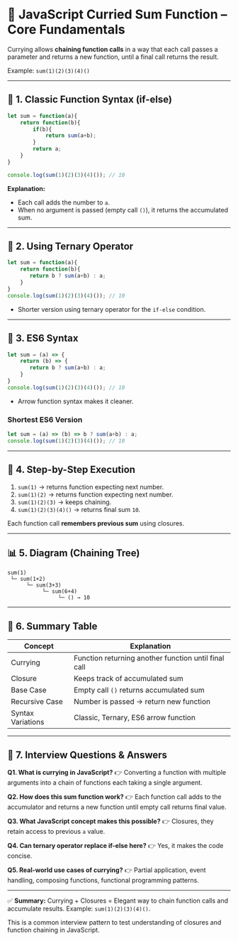 # 🔁 JavaScript Curried Sum Function – Core Fundamentals

Currying allows **chaining function calls** in a way that each call passes a parameter and returns a new function, until a final call returns the result.

Example: `sum(1)(2)(3)(4)()`

---

## 📌 1. Classic Function Syntax (if-else)

```javascript
let sum = function(a){
    return function(b){
        if(b){
            return sum(a+b);
        }
        return a;
    }
}

console.log(sum(1)(2)(3)(4)()); // 10
```

**Explanation:**

* Each call adds the number to `a`.
* When no argument is passed (empty call `()`), it returns the accumulated sum.

---

## 📌 2. Using Ternary Operator

```javascript
let sum = function(a){
    return function(b){
       return b ? sum(a+b) : a;
    }
}
console.log(sum(1)(2)(3)(4)()); // 10
```

* Shorter version using ternary operator for the `if-else` condition.

---

## 📌 3. ES6 Syntax

```javascript
let sum = (a) => {
    return (b) => {
       return b ? sum(a+b) : a;
    }
}
console.log(sum(1)(2)(3)(4)()); // 10
```

* Arrow function syntax makes it cleaner.

### Shortest ES6 Version

```javascript
let sum = (a) => (b) => b ? sum(a+b) : a;
console.log(sum(1)(2)(3)(4)()); // 10
```

---

## 📌 4. Step-by-Step Execution

1. `sum(1)` → returns function expecting next number.
2. `sum(1)(2)` → returns function expecting next number.
3. `sum(1)(2)(3)` → keeps chaining.
4. `sum(1)(2)(3)(4)()` → returns final sum `10`.

Each function call **remembers previous sum** using closures.

---

## 📊 5. Diagram (Chaining Tree)

```
sum(1)
 └─ sum(1+2)
      └─ sum(3+3)
           └─ sum(6+4)
                └─ () → 10
```

---

## 📌 6. Summary Table

| Concept           | Explanation                                          |
| ----------------- | ---------------------------------------------------- |
| Currying          | Function returning another function until final call |
| Closure           | Keeps track of accumulated sum                       |
| Base Case         | Empty call `()` returns accumulated sum              |
| Recursive Case    | Number is passed → return new function               |
| Syntax Variations | Classic, Ternary, ES6 arrow function                 |

---

## 📌 7. Interview Questions & Answers

**Q1. What is currying in JavaScript?**
👉 Converting a function with multiple arguments into a chain of functions each taking a single argument.

**Q2. How does this sum function work?**
👉 Each function call adds to the accumulator and returns a new function until empty call returns final value.

**Q3. What JavaScript concept makes this possible?**
👉 Closures, they retain access to previous `a` value.

**Q4. Can ternary operator replace if-else here?**
👉 Yes, it makes the code concise.

**Q5. Real-world use cases of currying?**
👉 Partial application, event handling, composing functions, functional programming patterns.

---

✅ **Summary:**
Currying + Closures = Elegant way to chain function calls and accumulate results. Example: `sum(1)(2)(3)(4)()`.

This is a common interview pattern to test understanding of closures and function chaining in JavaScript.
